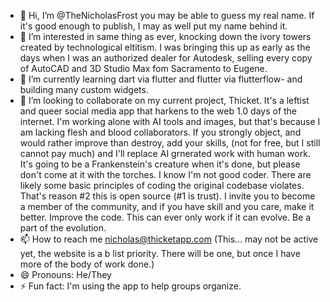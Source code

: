 - 👋 Hi, I’m @TheNicholasFrost you may be able to guess my real name. If it's good enough to publish, I may as well put my name behind it.
- 👀 I’m interested in same thing as ever, knocking down the ivory towers created by technological eltitism. I was bringing this up as early as the days when I was an authorized dealer for Autodesk, selling every copy of AutoCAD and 3D Studio Max fom Sacramento to Eugene.
- 🌱 I’m currently learning dart via flutter and flutter via flutterflow- and building many custom widgets.
- 💞️ I’m looking to collaborate on my current project, Thicket. It's a leftist and queer social media app that harkens to the web 1.0 days of the internet. I'm working alone with AI tools and images, but that's because I am lacking flesh and blood collaborators. If you strongly object, and would rather improve than destroy, add your skills, (not for free, but I still cannot pay much) and I'll replace AI grnerated work with human work. It's going to be a Frankenstein's creature when it's done, but please don't come at it with the torches. I know I'm not good coder. There are likely some basic principles of coding the original codebase violates. That's reason #2 this is open source (#1 is trust). I invite you to become a member of the community, and if you have skill and you care, make it better. Improve the code. This can ever only work if it can evolve. Be a part of the evolution.
- 📫 How to reach me nicholas@thicketapp.com (This... may not be active yet, the website is a b list priority. There will be one, but once I have more of the body of work done.)
- 😄 Pronouns: He/They
- ⚡ Fun fact: I'm using the app to help groups organize.

<!---
TheNicholasFrost/TheNicholasFrost is a ✨ special ✨ repository because its `README.md` (this file) appears on your GitHub profile.
You can click the Preview link to take a look at your changes.
--->
